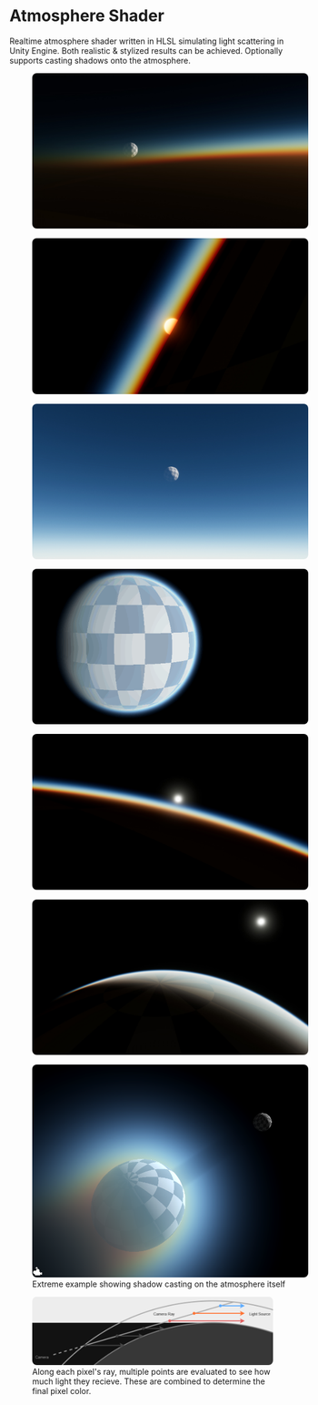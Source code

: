 <head>
    <title>Atmosphere Shader</title>
    <link rel="stylesheet" href="subject.css">
	<style>
    .media_grid {
        gap: 4px;
    }
    .media_grid > * {
        width: 486px;
    }
    img {
        border-radius: 8px;
    }
	</style>
</head>

# Atmosphere Shader
Realtime atmosphere shader written in HLSL simulating light scattering in Unity Engine.
Both realistic & stylized results can be achieved.
Optionally supports casting shadows onto the atmosphere.

<div class="media_grid">
    <figure>
        <a href="/content/Shader/Atmosphere/sunset1.jpg" title="Enlarge"><img src="/content/Shader/Atmosphere/sunset1.jpg"></a>
        <figcaption></figcaption>
    </figure>
    <figure>
        <a href="/content/Shader/Atmosphere/sunset2.jpg" title="Enlarge"><img src="/content/Shader/Atmosphere/sunset2.jpg"></a>
        <figcaption></figcaption>
    </figure>
    <figure>
        <a href="/content/Shader/Atmosphere/in_atmo1.jpg" title="Enlarge"><img src="/content/Shader/Atmosphere/in_atmo1.jpg"></a>
        <figcaption></figcaption>
    </figure>
    <figure>
        <a href="/content/Shader/Atmosphere/atmo_shadow.gif" title="Enlarge"><img src="/content/Shader/Atmosphere/atmo_shadow.gif" style="aspect-ratio:16/9; object-fit:cover"></a>
        <figcaption></figcaption>
    </figure>
    <figure>
        <a href="/content/Shader/Atmosphere/sunset6.jpg" title="Enlarge"><img src="/content/Shader/Atmosphere/sunset6.jpg"></a>
        <figcaption></figcaption>
    </figure>
    <figure>
        <a href="/content/Shader/Atmosphere/sunrise.jpg" title="Enlarge"><img src="/content/Shader/Atmosphere/sunrise.jpg"></a>
        <figcaption></figcaption>
    </figure>
    <figure>
        <a href="/content/Shader/Atmosphere/moon_shadow_extreme.png" title="Enlarge"><img src="/content/Shader/Atmosphere/moon_shadow_extreme.png"></a>
        <figcaption>Extreme example showing shadow casting on the atmosphere itself</figcaption>
    </figure>
</div>

<figure>
    <img src="/content/Shader/Atmosphere/scatter_diagram.png">
    <figcaption>Along each pixel's ray, multiple points are evaluated to see how much light they recieve. These are combined to determine the final pixel color.</figcaption>
</figure>